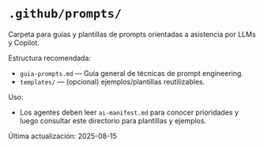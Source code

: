 # `.github/prompts/`

Carpeta para guías y plantillas de prompts orientadas a asistencia por LLMs y Copilot.

Estructura recomendada:
- `guia-prompts.md` — Guía general de técnicas de prompt engineering.
- `templates/` — (opcional) ejemplos/plantillas reutilizables.

Uso:
- Los agentes deben leer `ai-manifest.md` para conocer prioridades y luego consultar este directorio para plantillas y ejemplos.

Última actualización: 2025-08-15
